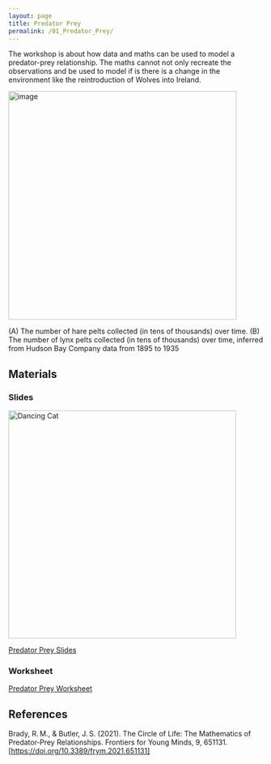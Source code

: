 ```yaml
---
layout: page
title: Predator Prey
permalink: /01_Predator_Prey/
---
```



The workshop is about how data and
maths can be used to model a
predator-prey relationship. The maths
cannot not only recreate the observations
and be used to model if is there is a change
in the environment like the reintroduction of
Wolves into Ireland.


<img width="451" alt="image" src="https://github.com/user-attachments/assets/e21ae451-688b-4cf9-9e83-954f8755988b" />

(A) The number of hare pelts collected (in tens of thousands) over time. (B) The number of lynx pelts collected (in tens of thousands) over time, inferred from Hudson Bay Company data from 1895 to 1935



## Materials

### Slides

<img src="Maths_in_the_Wild_Predator_Prey.gif" alt="Dancing Cat" width="450"/>

[Predator Prey Slides](Maths_in_the_Wild_Predator_Prey.pptx)

### Worksheet

[Predator Prey Worksheet](Maths_in_the_Wild_Predator_Prey_Worksheet.pdf)


## References

Brady, R. M., & Butler, J. S. (2021). The Circle of Life: The Mathematics of Predator‑Prey Relationships. Frontiers for Young Minds, 9, 651131. [https://doi.org/10.3389/frym.2021.651131]



